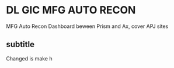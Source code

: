 # DL GIC MFG AUTO RECON

MFG Auto Recon Dashboard beween Prism and Ax, cover APJ sites


## subtitle
Changed is make h